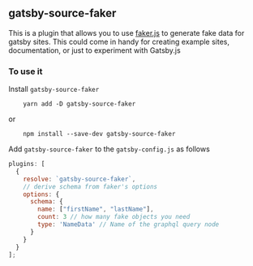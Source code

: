 ## gatsby-source-faker

This is a plugin that allows you to use [faker.js](https://github.com/marak/Faker.js/) to generate fake data for gatsby sites. This could come in handy for creating example sites, documentation, or just to experiment with Gatsby.js

### To use it

Install `gatsby-source-faker`

```
    yarn add -D gatsby-source-faker
```

or

```
    npm install --save-dev gatsby-source-faker
```

Add `gatsby-source-faker` to the `gatsby-config.js` as follows

```javascript
plugins: [
  {
    resolve: `gatsby-source-faker`,
    // derive schema from faker's options
    options: {
      schema: {
        name: ["firstName", "lastName"],
        count: 3 // how many fake objects you need
        type: 'NameData' // Name of the graphql query node
      }
    }
  }
];
```
